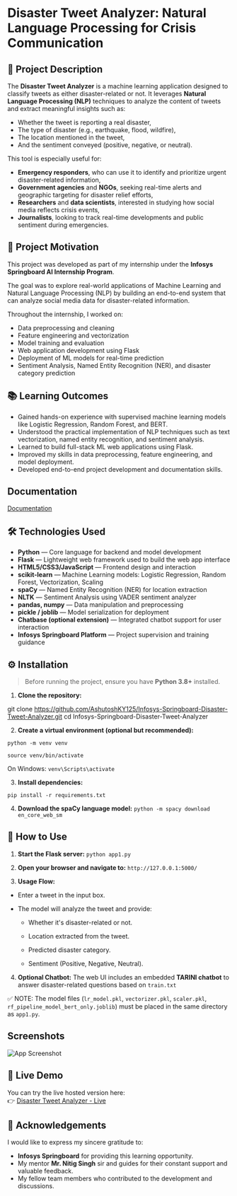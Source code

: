 
# Disaster Tweet Analyzer: Natural Language Processing for Crisis Communication 

## 📌 Project Description

The **Disaster Tweet Analyzer** is a machine learning application designed to classify tweets as either disaster-related or not. It leverages **Natural Language Processing (NLP)** techniques to analyze the content of tweets and extract meaningful insights such as:

- Whether the tweet is reporting a real disaster,
- The type of disaster (e.g., earthquake, flood, wildfire),
- The location mentioned in the tweet,
- And the sentiment conveyed (positive, negative, or neutral).

This tool is especially useful for:

- **Emergency responders**, who can use it to identify and prioritize urgent disaster-related information,
- **Government agencies** and **NGOs**, seeking real-time alerts and geographic targeting for disaster relief efforts,
- **Researchers** and **data scientists**, interested in studying how social media reflects crisis events,
- **Journalists**, looking to track real-time developments and public sentiment during emergencies.



## 🎯 Project Motivation

This project was developed as part of my internship under the **Infosys Springboard AI Internship Program**. 

The goal was to explore real-world applications of Machine Learning and Natural Language Processing (NLP) by building an end-to-end system that can analyze social media data for disaster-related information. 

Throughout the internship, I worked on:
- Data preprocessing and cleaning
- Feature engineering and vectorization
- Model training and evaluation
- Web application development using Flask
- Deployment of ML models for real-time prediction
- Sentiment Analysis, Named Entity Recognition (NER), and disaster category prediction

## 📚 Learning Outcomes

- Gained hands-on experience with supervised machine learning models like Logistic Regression, Random Forest, and BERT.
- Understood the practical implementation of NLP techniques such as text vectorization, named entity recognition, and sentiment analysis.
- Learned to build full-stack ML web applications using Flask.
- Improved my skills in data preprocessing, feature engineering, and model deployment.
- Developed end-to-end project development and documentation skills.


## Documentation

[Documentation](https://vitbhopalacin-my.sharepoint.com/:w:/g/personal/ashutoshkumaryadav2022_vitbhopal_ac_in/EQc-FVKrwIdGlMnAt8JVB50BVP7K9xu39HqL86zTXwZc4Q?e=bay0WH)


## 🛠️ Technologies Used

- **Python** — Core language for backend and model development
- **Flask** — Lightweight web framework used to build the web app interface
- **HTML5/CSS3/JavaScript** — Frontend design and interaction
- **scikit-learn** — Machine Learning models: Logistic Regression, Random Forest, Vectorization, Scaling
- **spaCy** — Named Entity Recognition (NER) for location extraction
- **NLTK** — Sentiment Analysis using VADER sentiment analyzer
- **pandas, numpy** — Data manipulation and preprocessing
- **pickle / joblib** — Model serialization for deployment
- **Chatbase (optional extension)** — Integrated chatbot support for user interaction
- **Infosys Springboard Platform** — Project supervision and training guidance

## ⚙️ Installation

> Before running the project, ensure you have **Python 3.8+** installed.

1. **Clone the repository:**


git clone https://github.com/AshutoshKY125/Infosys-Springboard-Disaster-Tweet-Analyzer.git
cd Infosys-Springboard-Disaster-Tweet-Analyzer

2. **Create a virtual environment (optional but recommended):**

`python -m venv venv`

`source venv/bin/activate`

On Windows: 
`venv\Scripts\activate`

3. **Install dependencies:**

`pip install -r requirements.txt`

4. **Download the spaCy language model:**
`python -m spacy download en_core_web_sm
`

## 🚀 How to Use

1. **Start the Flask server:**
`python app1.py`

2. **Open your browser and navigate to:**
`http://127.0.0.1:5000/`

3. **Usage Flow:**
* Enter a tweet in the input box.

- The model will analyze the tweet and provide:

    - Whether it's disaster-related or not.

    - Location extracted from the tweet.

    - Predicted disaster category.

     - Sentiment (Positive, Negative, Neutral).

4. **Optional Chatbot:**
The web UI includes an embedded **TARINI chatbot** to answer disaster-related questions based on `train.txt`

✅ NOTE:
The model files (`lr_model.pkl`, `vectorizer.pkl`, `scaler.pkl`, `rf_pipeline_model_bert_only.joblib`) must be placed in the same directory as `app1.py`.



    
## Screenshots

![App Screenshot](https://via.placeholder.com/468x300?text=App+Screenshot+Here)

## 🔗 Live Demo

You can try the live hosted version here:  
👉 [Disaster Tweet Analyzer - Live](https://disaster-tweet-analyzer.onrender.com/)


## 🙏 Acknowledgements

I would like to express my sincere gratitude to:

- **Infosys Springboard** for providing this learning opportunity.
- My mentor **Mr. Nitig Singh** sir and guides for their constant support and valuable feedback.
- My fellow team members who contributed to the development and discussions.


